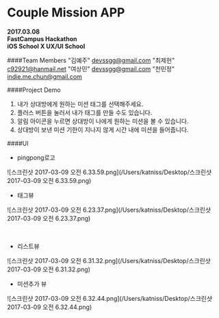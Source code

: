 # Couple Mission APP
**2017.03.08**  
**FastCampus Hackathon**  
**iOS School X UX/UI School**  



####Team Members
"김예주"  devssgg@gmail.com
"최제헌" c92921@hanmail.net
"여상민" devssgg@gmail.com
"천민정" indie.me.chun@gmail.com

####Project Demo
1. 내가 상대방에게 원하는 미션 태그를 선택해주세요.
2. 플러스 버튼을 눌러서 내가 태그를 만들 수도 있습니다.
3. 알림 아이콘을 누르면 상대방이 나에게 원하는 미션을 볼 수 있습니다.
4. 상대방이 보낸 미션 기한이 지나지 않게 시간 내에 미션을 들어줍니다.


####UI

* pingpong로고

![스크린샷 2017-03-09 오전 6.33.59.png](/Users/katniss/Desktop/스크린샷 2017-03-09 오전 6.33.59.png)


* 태그뷰

![스크린샷 2017-03-09 오전 6.23.37.png](/Users/katniss/Desktop/스크린샷 2017-03-09 오전 6.23.37.png)


<br>



* 리스트뷰

![스크린샷 2017-03-09 오전 6.31.32.png](/Users/katniss/Desktop/스크린샷 2017-03-09 오전 6.31.32.png)


* 미션추가 뷰

![스크린샷 2017-03-09 오전 6.32.44.png](/Users/katniss/Desktop/스크린샷 2017-03-09 오전 6.32.44.png)






